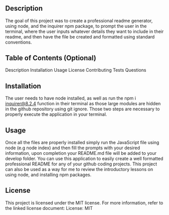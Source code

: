 # <Your-Project-Title>

## Description

The goal of this project was to create a professional readme generator, using node, and the inquirer npm package, to prompt the user in the terminal, where the user inputs whatever details they want to include in their readme, and then have the file be created and formatted using standard conventions.

## Table of Contents (Optional)

Description
Installation
Usage
License
Contributing
Tests
Questions

## Installation

The user needs to have node installed, as well as run the npm i inquirer@8.2.4 function in their terminal as those large modules are hidden in the github repository using git ignore. Those two steps are necessary to properly execute the application in your terminal.

## Usage

Once all the files are properly installed simply run the JavaScript file using node (e.g node index) and then fill the prompts with your desired information, upon completion your README.md file will be added to your develop folder. You can use this application to easily create a well formatted professional README for any of your github coding projects. This project can also be used as a way for me to review the introductory lessons on using node, and installing npm packages.


## License

This project is licensed under the MIT license. For more information, refer to the linked license document: License: MIT
